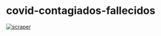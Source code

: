 # covid-contagiados-fallecidos 

[![scraper](https://github.com/RoTorresT/covid-contagiados-fallecidos/actions/workflows/scraper.yml/badge.svg?event=schedule)](https://github.com/RoTorresT/covid-contagiados-fallecidos/actions/workflows/scraper.yml)
